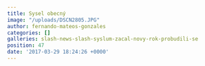 ```yaml
---
title: Sysel obecný
image: "/uploads/DSCN2805.JPG"
author: fernando-mateos-gonzales
categories: []
galleries: slash-news-slash-syslum-zacal-novy-rok-probudili-se
position: 47
date: '2017-03-29 18:24:26 +0000'
---
```


